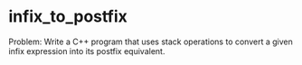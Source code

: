 # infix_to_postfix

Problem: 
Write a C++ program that uses stack operations to convert a given infix expression into its postfix equivalent.
